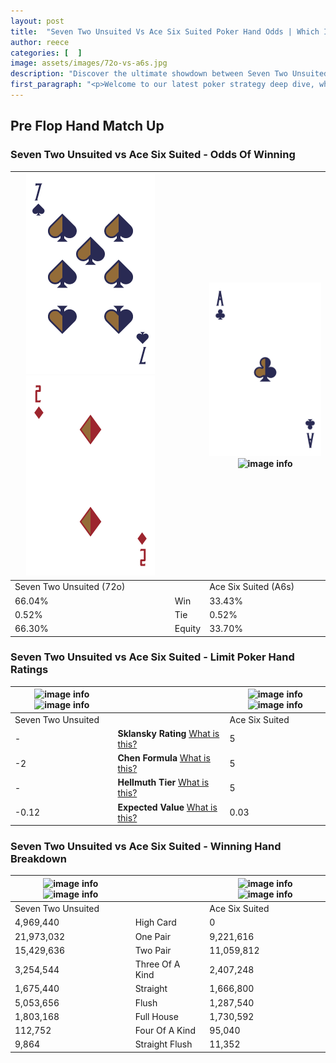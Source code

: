 ```yaml
---
layout: post
title:  "Seven Two Unsuited Vs Ace Six Suited Poker Hand Odds | Which Is The Better Hand In Poker? A Complete Guide"
author: reece
categories: [  ]
image: assets/images/72o-vs-a6s.jpg
description: "Discover the ultimate showdown between Seven Two Unsuited and Ace Six Suited in poker! Uncover the odds, strategies, and scenarios where one hand triumphs over the other. Get ready to up your poker game with this thrilling analysis."
first_paragraph: "<p>Welcome to our latest poker strategy deep dive, where we're pitting two distinct hands against each other in a high-stakes showdown: Seven Two Unsuited vs Ace Six Suited.</p><p>In the dynamic world of poker, every decision counts, and knowing which hand holds the upper hand is key to your success at the table.</p><p>In this article, we'll dissect these two hands, explore the scenarios where one dominates the other, and equip you with the knowledge to make strategic choices that can tip the odds in your favor.</p><p>Get ready to unravel the intriguing dynamics of these poker hands and elevate your game to new heights.</p>"
---
```




[comment]: # (sp0)

## Pre Flop Hand Match Up

<div class="table hand-ratings" markdown="1"> 



### Seven Two Unsuited vs Ace Six Suited - Odds Of Winning


    
| ![image info](assets/images/hand1/7.png) ![image info](assets/images/hand1/2o.png) |  | ![image info](assets/images/hand2/a.png) ![image info](assets/images/hand2/6s.png) |
| -------- | -------- | -------- |
| Seven Two Unsuited (72o) |  | Ace Six Suited (A6s) |
| 66.04% | Win | 33.43% |
| 0.52% | Tie | 0.52% |
| 66.30% | Equity | 33.70% |




[comment]: # (sp1)



### Seven Two Unsuited vs Ace Six Suited - Limit Poker Hand Ratings


    
| ![image info](https://www.riverpairs.com/assets/images/hand1/7.png) ![image info](https://www.riverpairs.com/assets/images/hand1/2o.png) |  | ![image info](https://www.riverpairs.com/assets/images/hand2/a.png) ![image info](https://www.riverpairs.com/assets/images/hand2/6s.png) |
| -------- | -------- | -------- |
| Seven Two Unsuited |  | Ace Six Suited |
| - | **Sklansky Rating** [What is this?](/sklansky-rating-explained) | 5 |
| -2 | **Chen Formula** [What is this?](/chen-formula-explained) | 5 |
| - | **Hellmuth Tier** [What is this?](/Hellmuth-tier-explained) | 5 |
| -0.12 | **Expected Value** [What is this?](/expected-value-explained) | 0.03 |




[comment]: # (sp2)



### Seven Two Unsuited vs Ace Six Suited - Winning Hand Breakdown


    
| ![image info](https://www.riverpairs.com/assets/images/hand1/7.png) ![image info](https://www.riverpairs.com/assets/images/hand1/2o.png) |  | ![image info](https://www.riverpairs.com/assets/images/hand2/a.png) ![image info](https://www.riverpairs.com/assets/images/hand2/6s.png) |
| -------- | -------- | -------- |
| Seven Two Unsuited |  | Ace Six Suited |
| 4,969,440 | High Card | 0 |
| 21,973,032 | One Pair | 9,221,616 |
| 15,429,636 | Two Pair | 11,059,812 |
| 3,254,544 | Three Of A Kind | 2,407,248 |
| 1,675,440 | Straight | 1,666,800 |
| 5,053,656 | Flush | 1,287,540 |
| 1,803,168 | Full House | 1,730,592 |
| 112,752 | Four Of A Kind | 95,040 |
| 9,864 | Straight Flush | 11,352 |




[comment]: # (sp3)



</div>

[comment]: # (sp4)



[comment]: # (sp5)

